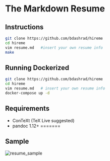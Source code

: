 The Markdown Resume
===================

Instructions
-------------

```bash
git clone https://github.com/bdashrad/hireme
cd hireme
vim resume.md   #insert your own resume info
make
```

Running Dockerized
------------------

```bash
git clone https://github.com/bdashrad/hireme
cd hireme
vim resume.md   # insert your own resume info
docker-compose up -d
```

Requirements
-------------

* ConTeXt (TeX Live suggested)
* pandoc 1.12+
=======

Sample
-------

![resume_sample](https://cloud.githubusercontent.com/assets/2762198/15026479/892ee606-120c-11e6-8c94-ed6e3fc9bf90.png)
